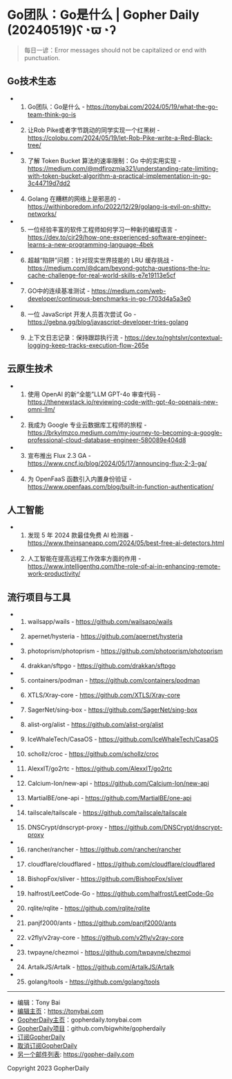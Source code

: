 # Go团队：Go是什么 | Gopher Daily (20240519)ʕ◔ϖ◔ʔ

>每日一谚：Error messages should not be capitalized or end with punctuation.

## Go技术生态


- 1. Go团队：Go是什么 - https://tonybai.com/2024/05/19/what-the-go-team-think-go-is

- 2. 让Rob Pike或者字节跳动的同学实现一个红黑树 - https://colobu.com/2024/05/19/let-Rob-Pike-write-a-Red-Black-tree/

- 3. 了解 Token Bucket 算法的速率限制：Go 中的实用实现 - https://medium.com/@mdfirozmia321/understanding-rate-limiting-with-token-bucket-algorithm-a-practical-implementation-in-go-3c44719d7dd2

- 4. Golang 在糟糕的网络上是邪恶的 - https://withinboredom.info/2022/12/29/golang-is-evil-on-shitty-networks/

- 5. 一位经验丰富的软件工程师如何学习一种新的编程语言 - https://dev.to/cjr29/how-one-experienced-software-engineer-learns-a-new-programming-language-4bek

- 6. 超越“陷阱”问题：针对现实世界技能的 LRU 缓存挑战 - https://medium.com/@dcam/beyond-gotcha-questions-the-lru-cache-challenge-for-real-world-skills-e7e19113e5cf

- 7. GO中的连续基准测试 - https://medium.com/web-developer/continuous-benchmarks-in-go-f703d4a5a3e0

- 8. 一位 JavaScript 开发人员首次尝试 Go - https://gebna.gg/blog/javascript-developer-tries-golang

- 9. 上下文日志记录：保持跟踪执行流 - https://dev.to/nghtslvr/contextual-logging-keep-tracks-execution-flow-265e


## 云原生技术


- 1. 使用 OpenAI 的新“全能”LLM GPT-4o 审查代码 - https://thenewstack.io/reviewing-code-with-gpt-4o-openais-new-omni-llm/

- 2. 我成为 Google 专业云数据库工程师的旅程 - https://brkylmzco.medium.com/my-journey-to-becoming-a-google-professional-cloud-database-engineer-580089e404d8

- 3. 宣布推出 Flux 2.3 GA - https://www.cncf.io/blog/2024/05/17/announcing-flux-2-3-ga/

- 4. 为 OpenFaaS 函数引入内置身份验证 - https://www.openfaas.com/blog/built-in-function-authentication/


## 人工智能


- 1. 发现 5 年 2024 款最佳免费 AI 检测器 - https://www.theinsaneapp.com/2024/05/best-free-ai-detectors.html

- 2. 人工智能在提高远程工作效率方面的作用 - https://www.intelligenthq.com/the-role-of-ai-in-enhancing-remote-work-productivity/


## 流行项目与工具


- 1. wailsapp/wails - https://github.com/wailsapp/wails

- 2. apernet/hysteria - https://github.com/apernet/hysteria

- 3. photoprism/photoprism - https://github.com/photoprism/photoprism

- 4. drakkan/sftpgo - https://github.com/drakkan/sftpgo

- 5. containers/podman - https://github.com/containers/podman

- 6. XTLS/Xray-core - https://github.com/XTLS/Xray-core

- 7. SagerNet/sing-box - https://github.com/SagerNet/sing-box

- 8. alist-org/alist - https://github.com/alist-org/alist

- 9. IceWhaleTech/CasaOS - https://github.com/IceWhaleTech/CasaOS

- 10. schollz/croc - https://github.com/schollz/croc

- 11. AlexxIT/go2rtc - https://github.com/AlexxIT/go2rtc

- 12. Calcium-Ion/new-api - https://github.com/Calcium-Ion/new-api

- 13. MartialBE/one-api - https://github.com/MartialBE/one-api

- 14. tailscale/tailscale - https://github.com/tailscale/tailscale

- 15. DNSCrypt/dnscrypt-proxy - https://github.com/DNSCrypt/dnscrypt-proxy

- 16. rancher/rancher - https://github.com/rancher/rancher

- 17. cloudflare/cloudflared - https://github.com/cloudflare/cloudflared

- 18. BishopFox/sliver - https://github.com/BishopFox/sliver

- 19. halfrost/LeetCode-Go - https://github.com/halfrost/LeetCode-Go

- 20. rqlite/rqlite - https://github.com/rqlite/rqlite

- 21. panjf2000/ants - https://github.com/panjf2000/ants

- 22. v2fly/v2ray-core - https://github.com/v2fly/v2ray-core

- 23. twpayne/chezmoi - https://github.com/twpayne/chezmoi

- 24. ArtalkJS/Artalk - https://github.com/ArtalkJS/Artalk

- 25. golang/tools - https://github.com/golang/tools


----

- 编辑：Tony Bai
- [编辑主页](https://tonybai.com)：https://tonybai.com
- [GopherDaily主页](https://gopherdaily.tonybai.com)：gopherdaily.tonybai.com
- [GopherDaily项目](https://github.com/bigwhite/gopherdaily)：github.com/bigwhite/gopherdaily
- [订阅GopherDaily](https://gopherdaily.tonybai.com/subscribe)
- [取消订阅GopherDaily](https://gopherdaily.tonybai.com/unsubscribe)
- [另一个邮件列表](https://gopher-daily.com): https://gopher-daily.com

Copyright 2023 GopherDaily
